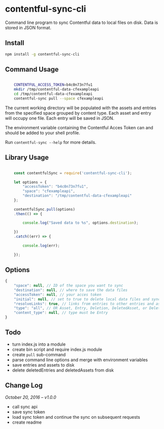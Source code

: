 # contentful-sync-cli

Command line program to sync Contentful data to local files on disk. Data is stored in JSON format.

## Install

```bash
npm install -g contentful-sync-cli
```

## Command Usage

```bash

	CONTENTFUL_ACCESS_TOKEN=b4c0n73n7fu1
	mkdir /tmp/contentful-data-cfexampleapi
	cd /tmp/contentful-data-cfexampleapi
	contentful-sync pull --space cfexampleapi

```
The current working directory will be populated with the assets and entries from the specified space grouped by content type. Each asset and entry will occupy one file. Each entry will be saved in JSON.

The environment variable containing the Contentful Acces Token can and should be added to your shell profile.

Run `contentful-sync --help` for more details.

## Library Usage

```js

	const contentfulSync = require('contentful-sync-cli');
	
	let options = {
		"accessToken": "b4c0n73n7fu1",
		"space": "cfexampleapi",
		"destination": "/tmp/contentful-data-cfexampleapi"
	};
	
	contentfulSync.pull(options)
	.then(() => {
	
		console.log("Saved data to %s", options.destination);
	
	})
	.catch((err) => {
	
		console.log(err);
	
	});

```

## Options

```js
{
	"space": null, // ID of the space you want to sync
	"destination": null, // where to save the data files
	"accessToken": null, // your acces token
	"initial": null, // set to true to delete local data files and sync
	"resolveLinks": true, // links from entries to other entries and assets will also be resolved
	"type": "all", // OR Asset, Entry, Deletion, DeletedAsset, or DeletedEntry
	"content_type": null, // type must be Entry
}
```

## Todo

* turn index.js into a module
* create bin script and require index.js module
* create `pull` sub-command
* parse command line options and merge with environment variables
* save entries and assets to disk
* delete deletedEntries and deletedAssets from disk

## Change Log

_October 20, 2016 – v1.0.0_

* call sync api
* save sync token
* load sync token and continue the sync on subsequent requests
* create readme
